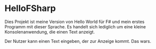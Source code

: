 # HelloFSharp
Dies Projekt ist meine Version von Hello World für F# und mein erstes Programm mit dieser Sprache. Es handelt sich 
lediglich um eine kleine Konsolenanwendung, die einen Text anzeigt. 

Der Nutzer kann einen Text eingeben, der zur Anzeige kommt. Das wars.
